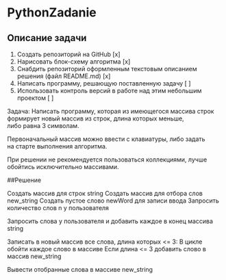 # PythonZadanie
 
## Описание задачи

1. Создать репозиторий на GitHub [x]
2. Нарисовать блок-схему алгоритма [x]
3. Снабдить репозиторий оформленным текстовым описанием решения (файл README.md) [x]
4. Написать программу, решающую поставленную задачу [ ]
5. Использовать контроль версий в работе над этим небольшим проектом [ ] 


Задача: Написать программу, которая из имеющегося массива строк  
формирует новый массив из строк, длина которых меньше,  
либо равна 3 символам.  

Первоначальный массив можно ввести с клавиатуры, либо задать  
на старте выполнения алгоритма.  

При решении не рекомендуется пользоваться коллекциями, лучше обойтись исключительно массивами.


##Решение

Создать массив для строк string
Создать массив для отбора слов new_string
Создать пустое слово newWord для записи ввода
Запросить количество слов n у пользователя

Запросить слова у пользователя и добавить каждое в конец массива string

Записать в новый массив все слова, длина которых <= 3:
В цикле обойти каждое слово в массиве
	Если длина <= 3
		добавить слово в массив new_string

Вывести отобранные слова в массиве new_string

